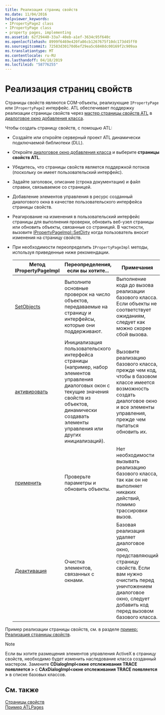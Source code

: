 ```yaml
---
title: Реализация страниц свойств
ms.date: 11/04/2016
helpviewer_keywords:
- IPropertyPage2 class
- IPropertyPage class
- property pages, implementing
ms.assetid: 62f29440-33a7-40eb-a1ef-3634c95f640c
ms.openlocfilehash: 8999f6469e420fa86cb1267675f10dc173d45ff0
ms.sourcegitcommit: 72583d30170d6ef29ea5c6848dc00169f2c909aa
ms.translationtype: MT
ms.contentlocale: ru-RU
ms.lasthandoff: 04/18/2019
ms.locfileid: "58776255"
---
```

# <a name="implementing-property-pages"></a>Реализация страниц свойств

Страницы свойств являются COM-объекты, реализующие `IPropertyPage` или `IPropertyPage2` интерфейс. ATL обеспечивает поддержку реализации страницы свойств через [мастер страницы свойств ATL](../atl/reference/atl-property-page-wizard.md) в [диалоговое окно добавления класса](../ide/add-class-dialog-box.md).

Чтобы создать страницу свойств, с помощью ATL:

- Создайте или откройте серверный проект ATL динамически подключаемой библиотеки (DLL).

- Откройте [диалоговое окно добавления класса](../ide/add-class-dialog-box.md) и выберите **страницы свойств ATL**.

- Убедитесь, что страницы свойств является поддержкой потоков (поскольку он имеет пользовательский интерфейс).

- Задайте заголовок, описание (строка документации) и файл справки, связываемое со страницей.

- Добавление элементов управления в ресурс созданный диалогового окна в качестве пользовательского интерфейса страницы свойств.

- Реагирование на изменения в пользовательский интерфейс страницы для выполнения проверки, обновить веб-узел страницы или обновить объекты, связанные со страницей. В частности, вызовите [IPropertyPageImpl::SetDirty](../atl/reference/ipropertypageimpl-class.md#setdirty) когда пользователь вносит изменения на страницу свойств.

- При необходимости переопределить `IPropertyPageImpl` методы, используя приведенные ниже рекомендации.

   |Метод IPropertyPageImpl|Переопределения, если вы хотите...|Примечания|
   |------------------------------|----------------------------------|-----------|
   |[SetObjects](../atl/reference/ipropertypageimpl-class.md#setobjects)|Выполните основные проверок на число объектов, передаваемые на страницу и интерфейсы, которые они поддерживают.|Выполнение кода до вызова реализации базового класса. Если объекты не соответствует ожиданиям, следует как можно скорее сбой вызова.|
   |[активировать](../atl/reference/ipropertypageimpl-class.md#activate)|Инициализация пользовательского интерфейса страницы (например, набор элементов управления диалоговых окон с текущие значения свойств из объектов, динамически создавать элементы управления или других инициализаций).|Вызовите реализацию базового класса, прежде чем код, чтобы в базовом классе имеется возможность создать диалоговое окно и все элементы управления, прежде чем пытаться обновить их.|
   |[применить](../atl/reference/ipropertypageimpl-class.md#apply)|Проверьте параметры и обновить объекты.|Нет необходимости вызывать реализацию базового класса, так как он не выполняет никаких действий, помимо трассировки вызов.|
   |[Деактивация](../atl/reference/ipropertypageimpl-class.md#deactivate)|Очистка элементов, связанных с окнами.|Базовая реализация удаляет диалоговое окно, представляющий страницу свойств. Если вам нужно очистить перед уничтожением диалоговое окно, следует добавить код перед вызовом базового класса.|

Пример реализации страницы свойств, см. в разделе [пример: Реализация страницы свойств](../atl/example-implementing-a-property-page.md).

> [!NOTE]
> Если вы хотите размещения элементов управления ActiveX в страницу свойств, необходимо будет изменить наследование класса созданный мастером. Замените **CDialogImpl\<окне отслеживания TRACE появляется >** с **CAxDialogImpl\<окне отслеживания TRACE появляется >** в списке базовых классов.

## <a name="see-also"></a>См. также

[Страницы свойств](../atl/atl-com-property-pages.md)<br/>
[Пример ATLPages](../overview/visual-cpp-samples.md)
